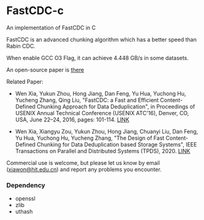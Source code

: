 # FastCDC-c
An implementation of FastCDC in C

FastCDC is an advanced chunking algorithm which has a better speed than Rabin CDC.

When enable GCC O3 Flag, it can achieve 4.448 GB/s in some datasets.

An open-source paper is [there](https://www.usenix.org/conference/atc16/technical-sessions/presentation/xia)

Related Paper:

* Wen Xia, Yukun Zhou, Hong Jiang, Dan Feng, Yu Hua, Yuchong Hu, Yucheng Zhang, Qing Liu, "FastCDC: a Fast and Efficient Content-Defined Chunking Approach for Data Deduplication", in Proceedings of USENIX Annual Technical Conference (USENIX ATC'16), Denver, CO, USA, June 22–24, 2016, pages: 101-114. [LINK](https://www.usenix.org/conference/atc16/technical-sessions/presentation/xia)

* Wen Xia, Xiangyu Zou, Yukun Zhou, Hong Jiang, Chuanyi Liu, Dan Feng, Yu Hua, Yuchong Hu, Yucheng Zhang, "The Design of Fast Content-Defined Chunking for Data Deduplication based Storage Systems", IEEE Transactions on Parallel and Distributed Systems (TPDS), 2020. [LINK](https://ieeexplore.ieee.org/document/9055082)

Commercial use is welcome, but please let us know by email (xiawon@hit.edu.cn) and report any problems you encounter.


### Dependency
* openssl
* zlib
* uthash
